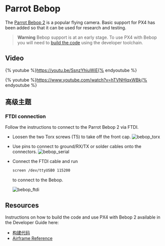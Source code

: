 # Parrot Bebop

The [Parrot Bebop 2](http://global.parrot.com/au/products/bebop2/) is a popular flying camera. Basic support for PX4 has been added so that it can be used for research and testing.

> **Warning** Bebop support is at an early stage. To use PX4 with Bebop you will need to [build the code](https://dev.px4.io/en/setup/building_px4.html#parrot-bebop) using the developer toolchain.

## Video

{% youtube %}https://youtu.be/SsnzYhiuWiE{% endyoutube %}

{% youtube %}https://www.youtube.com/watch?v=hTVNHlqxWBk{% endyoutube %}

## 高级主题

### FTDI connection

Follow the instructions to connect to the Parrot Bebop 2 via FTDI.

* Loosen the two Torx screws (T5) to take off the front cap. ![bebop_torx](../../assets/hardware/bebop/bebop_torx.jpg)
* Use pins to connect to ground/RX/TX or solder cables onto the connectors. ![bebop_serial](../../assets/hardware/bebop/bebop_serial.jpg)
* Connect the FTDI cable and run
    
    ```sh
    screen /dev/ttyUSB0 115200
    ```
    
    to connect to the Bebop.
    
    ![bebop_ftdi](../../assets/hardware/bebop/bebop_ftdi.jpg)

## Resources

Instructions on how to build the code and use PX4 with Bebop 2 available in the Developer Guide here:

* [构建代码](https://dev.px4.io/en/setup/building_px4.html#parrot-bebop)
* [Airframe Reference](../airframes/airframe_reference.md#copter_quadrotor_x_parrot_bebop_frame)